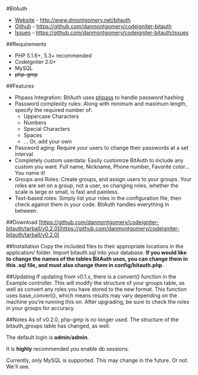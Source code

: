 #BitAuth

* [Website](http://www.dmontgomery.net/bitauth) - http://www.dmontgomery.net/bitauth
* [Github](https://github.com/danmontgomery/codeigniter-bitauth) - https://github.com/danmontgomery/codeigniter-bitauth
* [Issues](https://github.com/danmontgomery/codeigniter-bitauth/issues) - https://github.com/danmontgomery/codeigniter-bitauth/issues

##Requirements
* PHP 5.1.6+, 5.3+ recommended
* CodeIgniter 2.0+
* MySQL
* ~~php-gmp~~

##Features
* Phpass Integration: BitAuth uses [phpass](http://www.openwall.com/phpass/) to handle password hashing
* Password complexity rules: Along with minimum and maximum length, specify the required number of:
	* Uppercase Characters
	* Numbers
	* Special Characters
	* Spaces
	* ... Or, add your own
* Password aging: Require your users to change their passwords at a set interval
* Completely custom userdata: Easily customize BitAuth to include any custom you want. Full name, Nickname, Phone number, Favorite color... You name it!
* Groups and Roles: Create groups, and assign users to your groups. Your roles are set on a group, not a user, so changing roles, whether the scale is large or small, is fast and painless.
* Text-based roles: Simply list your roles in the configuration file, then check against them in your code. BitAuth handles everything in between.

##Download
[https://github.com/danmontgomery/codeigniter-bitauth/tarball/v0.2.0](https://github.com/danmontgomery/codeigniter-bitauth/tarball/v0.2.0)

##Installation
Copy the included files to their appropriate locations in the application/ folder. Import bitauth.sql into your database. **If you would like to change the names of the tables BitAuth uses, you can change them in this .sql file, and must also change them in config/bitauth.php**.

##Updating
If updating from v0.1.x, there is a convert() function in the Example controller. This will modify the structure of your groups table, as well as convert any roles you have stored to the new format. This function uses base_convert(), which means results may vary depending on the machine you're running this on. After upgrading, be sure to check the roles in your groups for accuracy.

##Notes
As of v0.2.0, php-gmp is no longer used. The structure of the bitauth_groups table has changed, as well.

The default login is **admin**/**admin**.

It is **highly** recommended you enable db sessions.

Currently, only MySQL is supported. This may change in the future. Or not. We'll see.